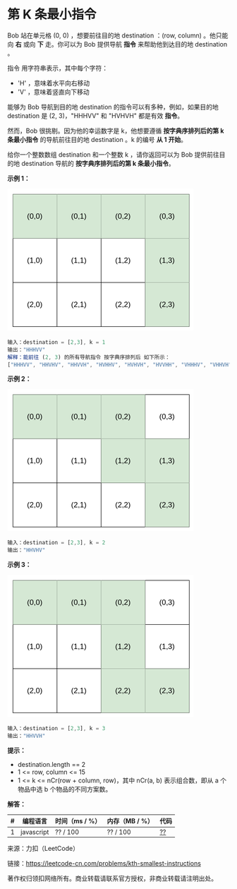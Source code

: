 # 第 K 条最小指令

Bob 站在单元格 (0, 0) ，想要前往目的地 destination ：(row, column) 。他只能向 **右** 或向 **下** 走。你可以为 Bob 提供导航 **指令** 来帮助他到达目的地 destination 。

指令 用字符串表示，其中每个字符：

- 'H' ，意味着水平向右移动
- 'V' ，意味着竖直向下移动

能够为 Bob 导航到目的地 destination 的指令可以有多种，例如，如果目的地 destination 是 (2, 3)，"HHHVV" 和 "HVHVH" 都是有效 **指令**。

然而，Bob 很挑剔。因为他的幸运数字是 k，他想要遵循 **按字典序排列后的第 k 条最小指令** 的导航前往目的地 destination 。k 的编号 **从 1 开始**。

给你一个整数数组 destination 和一个整数 k ，请你返回可以为 Bob 提供前往目的地 destination 导航的 **按字典序排列后的第 k 条最小指令**。

**示例 1：**

![示例1](./eg1.png)

``` javascript
输入：destination = [2,3], k = 1
输出："HHHVV"
解释：能前往 (2, 3) 的所有导航指令 按字典序排列后 如下所示：
["HHHVV", "HHVHV", "HHVVH", "HVHHV", "HVHVH", "HVVHH", "VHHHV", "VHHVH", "VHVHH", "VVHHH"].
```

**示例 2：**

![示例2](./eg2.png)

``` javascript
输入：destination = [2,3], k = 2
输出："HHVHV"
```

**示例 3：**

![示例3](./eg3.png)

``` javascript
输入：destination = [2,3], k = 3
输出："HHVVH"
```

**提示：**

- destination.length == 2
- 1 <= row, column <= 15
- 1 <= k <= nCr(row + column, row)，其中 nCr(a, b) 表示组合数，即从 a 个物品中选 b 个物品的不同方案数。

**解答：**

**#**|**编程语言**|**时间（ms / %）**|**内存（MB / %）**|**代码**
--|--|--|--|--
1|javascript|?? / 100|?? / 100|[??](./javascript/ac_v1.js)

来源：力扣（LeetCode）

链接：https://leetcode-cn.com/problems/kth-smallest-instructions

著作权归领扣网络所有。商业转载请联系官方授权，非商业转载请注明出处。

